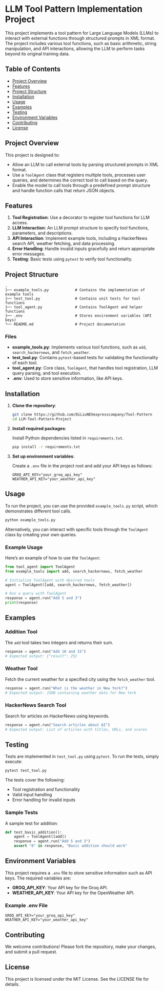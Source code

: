 # LLM Tool Pattern Implementation Project

This project implements a tool pattern for Large Language Models (LLMs) to interact with external functions through structured prompts in XML format. The project includes various tool functions, such as basic arithmetic, string manipulation, and API interactions, allowing the LLM to perform tasks beyond its original training data.

## Table of Contents
- [Project Overview](#project-overview)
- [Features](#features)
- [Project Structure](#project-structure)
- [Installation](#installation)
- [Usage](#usage)
- [Examples](#examples)
- [Testing](#testing)
- [Environment Variables](#environment-variables)
- [Contributing](#contributing)
- [License](#license)

## Project Overview

This project is designed to:
- Allow an LLM to call external tools by parsing structured prompts in XML format.
- Use a `ToolAgent` class that registers multiple tools, processes user queries, and determines the correct tool to call based on the query.
- Enable the model to call tools through a predefined prompt structure and handle function calls that return JSON objects.

## Features

1. **Tool Registration**: Use a decorator to register tool functions for LLM access.
2. **LLM Interaction**: An LLM prompt structure to specify tool functions, parameters, and descriptions.
3. **API Interaction**: Implement example tools, including a HackerNews search API, weather fetching, and data processing.
4. **Error Handling**: Handle invalid inputs gracefully and return appropriate error messages.
5. **Testing**: Basic tests using `pytest` to verify tool functionality.

## Project Structure

```plaintext
.
├── example_tools.py            # Contains the implementation of example tools
├── test_tool.py                # Contains unit tests for tool functions
├── tool_agent.py               # Contains ToolAgent and helper functions
├── .env                        # Stores environment variables (API keys)
└── README.md                   # Project documentation
```

### Files

- **example_tools.py**: Implements various tool functions, such as `add`, `search_hackernews`, and `fetch_weather`.
- **test_tool.py**: Contains `pytest`-based tests for validating the functionality of each tool.
- **tool_agent.py**: Core class, `ToolAgent`, that handles tool registration, LLM query parsing, and tool execution.
- **.env**: Used to store sensitive information, like API keys.

## Installation

1. **Clone the repository**:

    ```bash
    git clone https://github.com/DiLiuNEUexpresscompany/Tool-Pattern
    cd LLM-Tool-Pattern-Project
    ```

2. **Install required packages**:

    Install Python dependencies listed in `requirements.txt`.

    ```bash
    pip install -r requirements.txt
    ```

3. **Set up environment variables**:

    Create a `.env` file in the project root and add your API keys as follows:

    ```plaintext
    GROQ_API_KEY="your_groq_api_key"
    WEATHER_API_KEY="your_weather_api_key"
    ```

## Usage

To run the project, you can use the provided `example_tools.py` script, which demonstrates different tool calls.

```bash
python example_tools.py
```

Alternatively, you can interact with specific tools through the `ToolAgent` class by creating your own queries.

### Example Usage

Here’s an example of how to use the `ToolAgent`:

```python
from tool_agent import ToolAgent
from example_tools import add, search_hackernews, fetch_weather

# Initialize ToolAgent with desired tools
agent = ToolAgent([add, search_hackernews, fetch_weather])

# Run a query with ToolAgent
response = agent.run("Add 5 and 3")
print(response)
```

## Examples

### Addition Tool
The `add` tool takes two integers and returns their sum.

```python
response = agent.run("Add 10 and 15")
# Expected output: {"result": 25}
```

### Weather Tool
Fetch the current weather for a specified city using the `fetch_weather` tool.

```python
response = agent.run("What is the weather in New York?")
# Expected output: JSON containing weather data for New York
```

### HackerNews Search Tool
Search for articles on HackerNews using keywords.

```python
response = agent.run("Search articles about AI")
# Expected output: List of articles with titles, URLs, and scores
```

## Testing

Tests are implemented in `test_tool.py` using `pytest`. To run the tests, simply execute:

```bash
pytest test_tool.py
```

The tests cover the following:
- Tool registration and functionality
- Valid input handling
- Error handling for invalid inputs

### Sample Tests

A sample test for addition:

```python
def test_basic_addition():
    agent = ToolAgent([add])
    response = agent.run("Add 5 and 3")
    assert "8" in response, "Basic addition should work"
```

## Environment Variables

This project requires a `.env` file to store sensitive information such as API keys. The required variables are:

- **GROQ_API_KEY**: Your API key for the Groq API.
- **WEATHER_API_KEY**: Your API key for the OpenWeather API.

### Example .env File

```plaintext
GROQ_API_KEY="your_groq_api_key"
WEATHER_API_KEY="your_weather_api_key"
```

## Contributing

We welcome contributions! Please fork the repository, make your changes, and submit a pull request.

## License

This project is licensed under the MIT License. See the LICENSE file for details.
